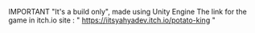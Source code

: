 IMPORTANT "It's a build only", made using Unity Engine The link for the game in itch.io site : " https://iitsyahyadev.itch.io/potato-king "
